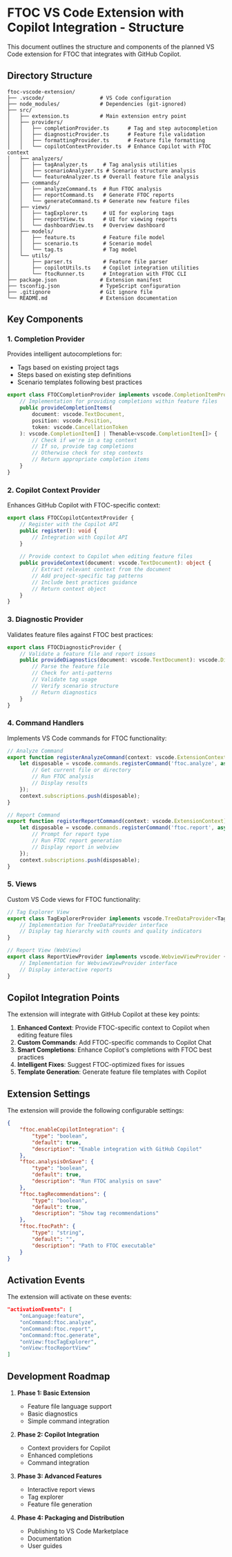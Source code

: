 # FTOC VS Code Extension with Copilot Integration - Structure

This document outlines the structure and components of the planned VS Code extension for FTOC that integrates with GitHub Copilot.

## Directory Structure

```
ftoc-vscode-extension/
├── .vscode/                  # VS Code configuration
├── node_modules/             # Dependencies (git-ignored)
├── src/
│   ├── extension.ts          # Main extension entry point
│   ├── providers/
│   │   ├── completionProvider.ts      # Tag and step autocompletion
│   │   ├── diagnosticProvider.ts      # Feature file validation
│   │   ├── formattingProvider.ts      # Feature file formatting
│   │   └── copilotContextProvider.ts  # Enhance Copilot with FTOC context
│   ├── analyzers/
│   │   ├── tagAnalyzer.ts     # Tag analysis utilities
│   │   ├── scenarioAnalyzer.ts # Scenario structure analysis
│   │   └── featureAnalyzer.ts # Overall feature file analysis
│   ├── commands/
│   │   ├── analyzeCommand.ts  # Run FTOC analysis
│   │   ├── reportCommand.ts   # Generate FTOC reports
│   │   └── generateCommand.ts # Generate new feature files
│   ├── views/
│   │   ├── tagExplorer.ts     # UI for exploring tags
│   │   ├── reportView.ts      # UI for viewing reports
│   │   └── dashboardView.ts   # Overview dashboard
│   ├── models/
│   │   ├── feature.ts         # Feature file model
│   │   ├── scenario.ts        # Scenario model
│   │   └── tag.ts             # Tag model
│   └── utils/
│       ├── parser.ts          # Feature file parser
│       ├── copilotUtils.ts    # Copilot integration utilities
│       └── ftocRunner.ts      # Integration with FTOC CLI
├── package.json              # Extension manifest
├── tsconfig.json             # TypeScript configuration
├── .gitignore                # Git ignore file
└── README.md                 # Extension documentation
```

## Key Components

### 1. Completion Provider

Provides intelligent autocompletions for:
- Tags based on existing project tags
- Steps based on existing step definitions
- Scenario templates following best practices

```typescript
export class FTOCCompletionProvider implements vscode.CompletionItemProvider {
    // Implementation for providing completions within feature files
    public provideCompletionItems(
        document: vscode.TextDocument,
        position: vscode.Position,
        token: vscode.CancellationToken
    ): vscode.CompletionItem[] | Thenable<vscode.CompletionItem[]> {
        // Check if we're in a tag context
        // If so, provide tag completions
        // Otherwise check for step contexts
        // Return appropriate completion items
    }
}
```

### 2. Copilot Context Provider

Enhances GitHub Copilot with FTOC-specific context:

```typescript
export class FTOCCopilotContextProvider {
    // Register with the Copilot API
    public register(): void {
        // Integration with Copilot API
    }
    
    // Provide context to Copilot when editing feature files
    public provideContext(document: vscode.TextDocument): object {
        // Extract relevant context from the document
        // Add project-specific tag patterns
        // Include best practices guidance
        // Return context object
    }
}
```

### 3. Diagnostic Provider

Validates feature files against FTOC best practices:

```typescript
export class FTOCDiagnosticProvider {
    // Validate a feature file and report issues
    public provideDiagnostics(document: vscode.TextDocument): vscode.Diagnostic[] {
        // Parse the feature file
        // Check for anti-patterns
        // Validate tag usage
        // Verify scenario structure
        // Return diagnostics
    }
}
```

### 4. Command Handlers

Implements VS Code commands for FTOC functionality:

```typescript
// Analyze Command
export function registerAnalyzeCommand(context: vscode.ExtensionContext): void {
    let disposable = vscode.commands.registerCommand('ftoc.analyze', async () => {
        // Get current file or directory
        // Run FTOC analysis
        // Display results
    });
    context.subscriptions.push(disposable);
}

// Report Command
export function registerReportCommand(context: vscode.ExtensionContext): void {
    let disposable = vscode.commands.registerCommand('ftoc.report', async () => {
        // Prompt for report type
        // Run FTOC report generation
        // Display report in webview
    });
    context.subscriptions.push(disposable);
}
```

### 5. Views

Custom VS Code views for FTOC functionality:

```typescript
// Tag Explorer View
export class TagExplorerProvider implements vscode.TreeDataProvider<TagItem> {
    // Implementation for TreeDataProvider interface
    // Display tag hierarchy with counts and quality indicators
}

// Report View (WebView)
export class ReportViewProvider implements vscode.WebviewViewProvider {
    // Implementation for WebviewViewProvider interface
    // Display interactive reports
}
```

## Copilot Integration Points

The extension will integrate with GitHub Copilot at these key points:

1. **Enhanced Context**: Provide FTOC-specific context to Copilot when editing feature files
2. **Custom Commands**: Add FTOC-specific commands to Copilot Chat
3. **Smart Completions**: Enhance Copilot's completions with FTOC best practices
4. **Intelligent Fixes**: Suggest FTOC-optimized fixes for issues
5. **Template Generation**: Generate feature file templates with Copilot

## Extension Settings

The extension will provide the following configurable settings:

```json
{
    "ftoc.enableCopilotIntegration": {
        "type": "boolean",
        "default": true,
        "description": "Enable integration with GitHub Copilot"
    },
    "ftoc.analysisOnSave": {
        "type": "boolean",
        "default": true,
        "description": "Run FTOC analysis on save"
    },
    "ftoc.tagRecommendations": {
        "type": "boolean",
        "default": true,
        "description": "Show tag recommendations"
    },
    "ftoc.ftocPath": {
        "type": "string",
        "default": "",
        "description": "Path to FTOC executable"
    }
}
```

## Activation Events

The extension will activate on these events:

```json
"activationEvents": [
    "onLanguage:feature",
    "onCommand:ftoc.analyze",
    "onCommand:ftoc.report",
    "onCommand:ftoc.generate",
    "onView:ftocTagExplorer",
    "onView:ftocReportView"
]
```

## Development Roadmap

1. **Phase 1: Basic Extension**
   - Feature file language support
   - Basic diagnostics
   - Simple command integration

2. **Phase 2: Copilot Integration**
   - Context providers for Copilot
   - Enhanced completions
   - Command integration

3. **Phase 3: Advanced Features**
   - Interactive report views
   - Tag explorer
   - Feature file generation

4. **Phase 4: Packaging and Distribution**
   - Publishing to VS Code Marketplace
   - Documentation
   - User guides
